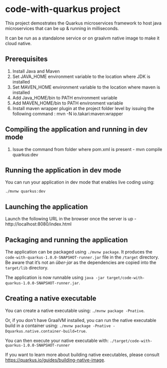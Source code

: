 # code-with-quarkus project

This project demostrates the Quarkus microservices framework to host java microservices that can be up & running in milliseconds.

It can be run as a standalone service or on graalvm native image to make it cloud native. 

## Prerequisites

1. Install Java and Maven
2. Set JAVA_HOME environment variable to the location where JDK is installed
3. Set MAVEN_HOME environment variable to the location where maven is installed
4. Add Java_HOME/bin to PATH environment variable
5. Add MAVEN_HOME/bin to PATH environment variable
6. Install maven wrapper plugin at the project folder level by issuing the following command : mvn -N io.takari:maven:wrapper

## Compiling the application  and running in dev mode
1. Issue the command from folder where pom.xml is present - mvn compile quarkus:dev

## Running the application in dev mode

You can run your application in dev mode that enables live coding using:
```
./mvnw quarkus:dev
```

## Launching the application
Launch the following URL in the browser once the server is up - http://localhost:8080/index.html

## Packaging and running the application

The application can be packaged using `./mvnw package`.
It produces the `code-with-quarkus-1.0.0-SNAPSHOT-runner.jar` file in the `/target` directory.
Be aware that it’s not an _über-jar_ as the dependencies are copied into the `target/lib` directory.

The application is now runnable using `java -jar target/code-with-quarkus-1.0.0-SNAPSHOT-runner.jar`.

## Creating a native executable

You can create a native executable using: `./mvnw package -Pnative`.

Or, if you don't have GraalVM installed, you can run the native executable build in a container using: `./mvnw package -Pnative -Dquarkus.native.container-build=true`.

You can then execute your native executable with: `./target/code-with-quarkus-1.0.0-SNAPSHOT-runner`

If you want to learn more about building native executables, please consult https://quarkus.io/guides/building-native-image.
